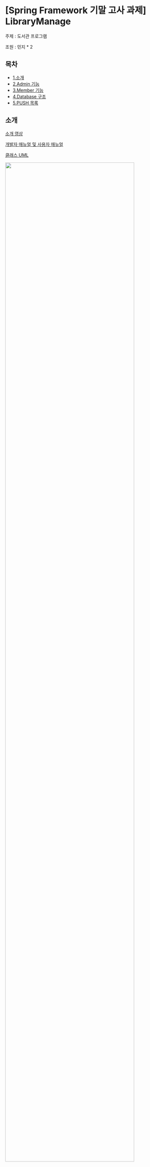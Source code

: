 # [Spring Framework 기말 고사 과제] LibraryManage

주제 : 도서관 프로그램

조원 : 민지 * 2

## 목차
   * [1.소개](#소개)
   * [2.Admin 기능](#Admin-기능)
   * [3.Member 기능](#Member-기능)
   * [4.Database 구조](#Database-구조)
   * [5.PUSH 목록](#PUSH-목록)

## 소개

[소개 영상](https://youtu.be/_joRphN1b_w)

[개발자 매뉴얼 및 사용자 매뉴얼](./src/main/resources/static/pdf)

[클래스 UML](./src/main/resources/static/uml/libraryDEV_ClassDiagram_UML.png)

<img src="https://github.com/jee00609/LibraryManage/blob/master/src/main/resources/static/uml/libraryDEV_ClassDiagram_UML.png" width="90%"></img>

## Admin 기능

    * **도서**
      * 도서 추가 - 구현 완료
      * 도서 삭제 - 구현 완료
      * 도서 수정 - 구현 완료
      * 연체 도서 - 구현 완료
      
    * **공지 사항**
      * 공지 사항 추가 - 구현 완료
      * 공지 사항 삭제 - 구현 완료
      
    * 추천 도서
      * 추천 도서 추가 - 구현 완료
      * 추천 도서 삭제 - 구현 완료
      
    * **게시물 비공개 설정**
      * 게시글 테이블 생성하기 - 구현 완료
      * 댓글 테이블 생성하기 - 구현 완료
      * 게시글 목록 페이지 생성하기 - 구현 완료
      * 게시글 세부 페이지 생성하기 (With 댓글) - 구현 완료
      * 게시글 작성 페이지 생성하기 - 구현 완료
      * 관리자 게시물 비공개 페이지 - 구현 완료
    
    * **회원**
      * 회원 목록 - 구현 완료
      * 회원 블랙리스트 - 구현 완료
      * 회원 신청 도서 목록 조회 - 구현 완료
      * 임시 비밀번호 이메일로 전송 - 구현 완료
   

## Member 기능

    * **회원**
      * 회원가입 - 구현 완료
      * 로그인 - 구현 완료
      * 비밀번호 수정 - 구현 완료
      * 비밀번호 잊어버렸을 시 임시 비밀번호 요청 - 구현 완료
      
    * **도서**
      * 도서 대여 - 구현 완료
      * 도서 반납 - 구현 완료
      * 도서 검색 - 구현 완료
      * 도서 신청 - 구현 완료
      
    * **내 서재**
      * 연체 도서 확인 - 구현 
      * 대여 기간 연장 - 구현 완료
    
    * **신간 도서 조회** - 구현 완료
      
    * **사서 추천 도서 조회**
    
    * **공지사항 조회** - 구현 완료
 

## Database 구조

[현재까지 구현한 Database Table 모음집](./src/main/resources/static/sql/databasesTable.md)

    * 회원 - 완성
    * 도서 - 완성
    * 공지 사항 - 완성
    * 추천 도서 - 완성
    * 대여 도서 - 완성
    * 신청 도서 - 완성
    * 게시판 - 완성
    * 댓글 - 완성

## PUSH 목록

2020-05-31:
  * databasesTable.md - 추천 도서 테이블 sql
  * admin_alarm_good_add, delete.jsp - 추천 도서 목록 출력, 도서 목록 출력
  * AdminGoodController.java - 추천 도서 추가, 삭제
  * GoodDAO.java - 추천 도서 추가, 삭제
  * GoodDTO.java - 추천 도서 DTO
  * GoodService - 추천 도서 추가, 삭제
  * CheckOutDTO.java - 대여 도서 DTO
  * AdminController.java - 주석 처리
  * MemberDAO.java - 모든/블랙리스트 회원 조회 기능
  * MemberDTO.java - Getter/Setter 추가
  * admin_member_show.jsp - 회원 목록 조회, 블랙리스트 회원 조회 페이지로 가는 링크 수정
  * AdminMemberController.java - 회원 조회, 블랙리스트 회원 조회 페이지 매핑
  * admin_index.jsp - 이미지 이름 살짝 수정
  	* alarm_freeBoard -> alarm_free_board
  	* member_blackList -> member_black_show
  * admin_member_black_show.jsp - 블랙리스트 회원 조회 페이지
  * admin_member_reset.jsp - 블랙리스트 회원 조회 페이지로 가는 링크 수정
  * admin_index.jsp - 블랙리스트 회원 조회 페이지로 가는 링크 수정 및 썸네일 이미지 이름 수정

2021-05-31:

   * 관리자 페이지
      * 각 기능 설명 세팅 완료  

   * 희망 도서
      * src/main/java/com/libraryManage/Controller/AdminController.java - 경로 추가
      * src/main/webapp/WEB-INF/VIEWS/admin_index.jsp - 경로 추가
      * src/main/webapp/WEB-INF/VIEWS/admin_member_black_show.jsp - 경로 추가
      * src/main/webapp/WEB-INF/VIEWS/admin_member_hope.jsp - 희망 도서 페이지 생성
      * src/main/webapp/WEB-INF/VIEWS/admin_member_reset.jsp - 초기화 페이지 삭제
      * src/main/webapp/WEB-INF/VIEWS/admin_member_show.jsp - 경로 추가

   * 연체 도서
      * src/main/webapp/WEB-INF/VIEWS/admin_book_overdue.jsp - 연체 도서 페이지 생성
      * src/main/webapp/WEB-INF/VIEWS/admin_book_add.jsp - 경로 추가
      * src/main/webapp/WEB-INF/VIEWS/admin_book_delete.jsp - 경로 추가
      * src/main/webapp/WEB-INF/VIEWS/admin_book_update.jsp - 경로 추가
      * src/main/webapp/WEB-INF/VIEWS/admin_index.jsp -경로 추가
      * src/main/java/com/libraryManage/Controller/AdminController.java - 경로 추가 

   * 도서 상세 페이지
      * src/main/resources/static/assets/img/1.jpg - 테스트 이미지
      * src/main/resources/static/assets/img/2.jpg - 테스트 이미지
      * src/main/webapp/WEB-INF/VIEWS/book_detail.jsp - 도서상세 페이지
      * src/main/java/com/libraryManage/Controller/MainController.java - 경로 추가

   * 회원 블랙리스트 랭크 관리
      * src/main/webapp/WEB-INF/VIEWS/admin_member_black_show.jsp - 계정 랭크 수정 기능 추가  
      
   * 도서 추가 페이지 기능 추가
      * src/main/webapp/WEB-INF/VIEWS/admin_book_add.jsp
      * src/main/webapp/WEB-INF/VIEWS/admin_book_update.jsp
      * src/main/java/com/libraryManage/Controller/AdminBookController.java
      * src/main/java/com/libraryManage/DAO/BookDAO.java - 현재 Update 가 안됨 고쳐주세요 
      * src/main/java/com/libraryManage/DTO/BookDTO.java

   * 추천 도서 테이블 변경으로 인한 페이지 변경
      * src/main/webapp/WEB-INF/VIEWS/admin_alarm_good_add.jsp
      * src/main/webapp/WEB-INF/VIEWS/admin_alarm_good_delete.jsp
      * **JSP bookDTO 파트 부분 변경 필요!**

2021-05-31:

   * 연체 도서
      * src/main/java/com/libraryManage/DAO/CheckOutDAO.java - 연체 도서 데이터 가져오기
      * src/main/webapp/WEB-INF/VIEWS/admin_book_overdue.jsp - 연체 도서 목록 출력
   
   * 주석 처리
      * src/main/java/com/libraryManage/DTO/BookDTO.java - 빈 줄 삭제
      * src/main/resources/static/sql/databasesTable.md - SQL 문단 처리
      * src/main/java/com/libraryManage/Controller/AdminBookController.java - 어떤 부분인지 주석 추가
      * src/main/java/com/libraryManage/Controller/AdminBoardController.java - 관리자 게시판 부분 
      * src/main/java/com/libraryManage/Controller/AdminController.java - 어떤 부분인지 주석 추가
      * src/main/java/com/libraryManage/Controller/AdminGoodController.java - 어떤 부분인지 주석 추가
      * src/main/java/com/libraryManage/Controller/AdminMemberController.java - 어떤 부분인지 주석 추가
      * src/main/java/com/libraryManage/Controller/AdminNoticeController.java - 어떤 부분인지 주석 추가
   
   * 주소 매핑
      * src/main/java/com/libraryManage/Controller/AdminBookController.java - 주소 매핑
      * src/main/java/com/libraryManage/Controller/AdminController.java - 주소 매핑
      * src/main/java/com/libraryManage/Controller/AdminMemberController.java - 주소 

   * 회원 랭크 수정
      * src/main/webapp/WEB-INF/VIEWS/admin_member_black_show.jsp - 블랙리스트 회원 출력
      * src/main/java/com/libraryManage/Controller/AdminMemberController.java - 블랙리스트 회원 랭크 변경 처리
      * src/main/java/com/libraryManage/Controller/AdminGoodController.java - 블랙리스트 회원 랭크 변경 처리
      * src/main/java/com/libraryManage/Service/MemberService.java - 블랙리스트 회원 랭크 변경 
   
   * BookDTO 파트 변경 때문에 일어난 오류 처리
      * src/main/java/com/libraryManage/Controller/AdminGoodController.java
      * src/main/java/com/libraryManage/DAO/GoodDAO.java
      * src/main/java/com/libraryManage/DTO/GoodDTO.java
      * src/main/webapp/WEB-INF/VIEWS/admin_alarm_good_add.jsp
      * src/main/webapp/WEB-INF/VIEWS/admin_alarm_good_delete.jsp

   * 게시판 공개 설정 여부
     * src/main/java/com/libraryManage/Controller/AdminBoardController.java
     * src/main/java/com/libraryManage/DAO/BoardDAO.java
     * src/main/webapp/WEB-INF/VIEWS/admin_alarm_board_update.jsp - 구현 완료

   * 경로 지정 및 컨트롤러 분배
     * src/main/java/com/libraryManage/Controller/MainController.java
     * src/main/webapp/WEB-INF/VIEWS/index.jsp
     * src/main/java/com/libraryManage/Controller/BookController.java
     * src/main/webapp/WEB-INF/VIEWS/book_unified_search.jsp
     * src/main/webapp/WEB-INF/VIEWS/book_detail.jsp

   * 도서 상세 페이지 이미지 처리 막힘
     * src/main/java/com/libraryManage/Controller/AdminBookController.java
     * src/main/java/com/libraryManage/DAO/BookDAO.java
     * src/main/java/com/libraryManage/DTO/BookDTO.java

   * 공지사항 목록 페이지 및 공지 사항 디테일 간단 구현
      * src/main/java/com/libraryManage/Controller/BoardController.java
      * src/main/resources/static/js/scripts.js
      * src/main/webapp/WEB-INF/VIEWS/board_detail.jsp
      * src/main/webapp/WEB-INF/VIEWS/board_unified_search.jsp
 
2021-06-01:
   * 줄바꿈 문자 살려서 저장하고 출력
      * src/main/java/com/libraryManage/Controller/AdminBookController.java
      * src/main/java/com/libraryManage/Controller/AdminGoodController.java
      * src/main/java/com/libraryManage/Controller/AdminNoticeController.java
      * src/main/webapp/WEB-INF/VIEWS/board_detail.jsp

   * 메인 페이지로 경로 지정
      * src/main/webapp/WEB-INF/VIEWS/admin_book_add.jsp

   * 경로 저장하는 게 너무 길다고 해서 이름만 저장
      * src/main/java/com/libraryManage/Controller/AdminBookController.java

   * 이미지 이름 출력
      * src/main/webapp/WEB-INF/VIEWS/book_detail.jsp

   * 자유 게시판 경로 세팅 및 목록 창과 세부창 구현
      * src/main/webapp/WEB-INF/VIEWS/board_detail.jsp
      * src/main/webapp/WEB-INF/VIEWS/board_unified_search.jsp
      * src/main/webapp/WEB-INF/VIEWS/index.jsp 

   * 도서 대여 기능
      * src/main/java/com/libraryManage/Controller/BookController.java
      * src/main/java/com/libraryManage/Controller/MemberController.java
      * src/main/java/com/libraryManage/DAO/CheckOutDAO.java
      * src/main/java/com/libraryManage/Service/BookService.java
      * src/main/webapp/WEB-INF/VIEWS/book_detail.jsp
      * src/main/java/com/libraryManage/Exception/NotLoginException.java

   * 도서관 소개 페이지
      * src/main/webapp/WEB-INF/VIEWS/library_introduce.jsp - 도서관 소개 페이지
      * src/main/webapp/WEB-INF/VIEWS/book_detail.jsp - 도서관 소개 페이지 생성하면서 소개 문구 미세 변경
      * src/main/java/com/libraryManage/Controller/MainController.java - 경로 설정
      * src/main/webapp/WEB-INF/VIEWS/index.jsp - 디자인 변경

2021-06-02:

   * 희망 도서 페이지
      * src/main/webapp/WEB-INF/VIEWS/member_hope.jsp - 희망 도서 페이지 생성
      * src/main/webapp/WEB-INF/VIEWS/index.jsp - 경로 추가
      * src/main/webapp/WEB-INF/VIEWS/member_index.jsp - 조금의 코드 디자인 변경
      * src/main/java/com/libraryManage/Controller/MemberController.java  - 경로 세팅

   * 공지사항 페이지
      * src/main/webapp/WEB-INF/VIEWS/notice_unified_search.jsp - 공지사항 목차 페이지 생성
      * src/main/java/com/libraryManage/Controller/NoticeController.java - 콘트롤러 작성 및 경로 세팅
      * src/main/webapp/WEB-INF/VIEWS/index.jsp - 경로 지정
      * src/main/webapp/WEB-INF/VIEWS/member_index.jsp - 경로 지정

   * 공지사항 상세 페이지 및 자유 게시판 상세 페이지
      * src/main/webapp/WEB-INF/VIEWS/board_detail.jsp - 자유게시판 상세 페이지 네비게이션 디자인 변경
      * src/main/webapp/WEB-INF/VIEWS/notice_detail.jsp - 공지 사항 상세 페이지 생성

   * 게시판 글쓰기 페이지
      * src/main/webapp/WEB-INF/VIEWS/board_write.jsp - 게시판 글쓰기 페이지
      * src/main/webapp/WEB-INF/VIEWS/board_detail.jsp - 경로 지정
      * src/main/java/com/libraryManage/Controller/BoardController.java - 경로 세팅
      * src/main/webapp/WEB-INF/VIEWS/member_hope.jsp - 경로 지정
      * src/main/resources/static/js/scripts.js  - 글자 제한 제대로 안됨(기능은 추가)

   * 댓글 작성 기능 구현
      * src/main/java/com/libraryManage/Controller/AdminBookController.java
      * src/main/java/com/libraryManage/Controller/BoardController.java
      * src/main/java/com/libraryManage/DAO/BookDAO.java
      * src/main/java/com/libraryManage/DTO/BookDTO.java
      * src/main/java/com/libraryManage/Service/BoardService.java
      * src/main/webapp/WEB-INF/VIEWS/board_detail.jsp
      * src/main/java/com/libraryManage/DAO/CommentDAO.java
      * src/main/java/com/libraryManage/DTO/CommentDTO.java

   * 도서 신청 기능 구현 및 관리자 측 신청 도서 조회
      * src/main/java/com/libraryManage/DTO/HopeDTO.java
      * src/main/java/com/libraryManage/Controller/AdminMemberController.java
      * src/main/java/com/libraryManage/Controller/MemberController.java
      * src/main/java/com/libraryManage/DAO/HopeDAO.java
      * src/main/webapp/WEB-INF/VIEWS/admin_member_hope.jsp
      * src/main/webapp/WEB-INF/VIEWS/member_hope.jsp

   * 마이 페이지 생성
      * src/main/java/com/libraryManage/Controller/MemberController.java - 경로 세팅
      * src/main/webapp/WEB-INF/VIEWS/index.jsp - 변수 변경
      * src/main/webapp/WEB-INF/VIEWS/member_index.jsp - 경로 지정
      * src/main/webapp/WEB-INF/VIEWS/member_my_page.jsp - 마이 페이지 생성

   * 비밀번호 잊어버렸을 시 이메일을 입력했을 때, 해당하는 계정이 있다면 이메일로 임시 비밀번호 문자열을 생성해 전송
      * pom.xml - 의존성 추가
      * src/main/java/com/libraryManage/DAO/MemberDAO.java - 비밀번호 변경 쿼리문 추가
      * src/main/java/com/libraryManage/Service/MemberService.java - 이메일 보내는 기능 

2021-06-03:
   * 도서 반납 및 연장 기능 구현 완료
      * src/main/java/com/libraryManage/Controller/BooKController.java
      * src/main/java/com/libraryManage/Controller/MemberController.java
      * src/main/java/com/libraryManage/DAO/BookDAO.java
      * src/main/java/com/libraryManage/DAO/CheckOutDAO.java
      * src/main/java/com/libraryManage/DTO/CheckOutDTO.java
      * src/main/webapp/WEB-INF/VIEWS/member_my_page.jsp

   * 비밀 번호 변경 페이지 구현
      * src/main/webapp/WEB-INF/VIEWS/member_change_password.jsp - 비밀 번호 변경 페이지 생성
      * src/main/webapp/WEB-INF/VIEWS/member_forgotPwd.jsp - 잘못된 경로 고침
      * src/main/webapp/WEB-INF/VIEWS/member_login.jsp - 필요없는 버튼 삭제
      * src/main/webapp/WEB-INF/VIEWS/member_my_page.jsp - 잘못된 경로 고침

   * 비밀번호 변경 기능 완성 및 로그인 시 오류 처리
      * src/main/webapp/WEB-INF/VIEWS/member_change_password.jsp
      * src/main/java/com/libraryManage/Controller/MemberController.java

   * 세션 로그인에 따른 메인 네비게이션 바 기능 처리
      * src/main/webapp/WEB-INF/VIEWS/board_detail.jsp
      * src/main/webapp/WEB-INF/VIEWS/board_unified_search.jsp
      * src/main/webapp/WEB-INF/VIEWS/board_write.jsp
      * src/main/webapp/WEB-INF/VIEWS/book_detail.jsp
      * src/main/webapp/WEB-INF/VIEWS/book_unified_search.jsp
      * src/main/webapp/WEB-INF/VIEWS/index.jsp
      * src/main/webapp/WEB-INF/VIEWS/library_introduce.jsp
      * src/main/webapp/WEB-INF/VIEWS/member_hope.jsp
      * src/main/webapp/WEB-INF/VIEWS/notice_detail.jsp
      * src/main/webapp/WEB-INF/VIEWS/notice_unified_search.jsp 

   * 세션 로그인에 따른 서브 네비게이션 바 기능 처리
      * src/main/webapp/WEB-INF/VIEWS/board_detail.jsp
      * src/main/webapp/WEB-INF/VIEWS/board_unified_search.jsp
      * src/main/webapp/WEB-INF/VIEWS/board_write.jsp
      * src/main/webapp/WEB-INF/VIEWS/book_detail.jsp
      * src/main/webapp/WEB-INF/VIEWS/book_unified_search.jsp
      * src/main/webapp/WEB-INF/VIEWS/index.jsp
      * src/main/webapp/WEB-INF/VIEWS/member_hope.jsp
      * src/main/webapp/WEB-INF/VIEWS/notice_detail.jsp
      * src/main/webapp/WEB-INF/VIEWS/notice_unified_search.jsp

   * 인덱스 페이지에 공지사항 최신 5개 조회, 신간 도서 5권 조회, 사서 추천 도서 3권 조회 가능, 게시글 최근 3개 조회 가능, 링크도 걸어놨음
      * src/main/java/com/libraryManage/Controller/MainController.java - 주소 매핑 및 각 데이터 개수 출력
      * src/main/java/com/libraryManage/DAO/BoardDAO.java - 게시글 최근 3권
      * src/main/java/com/libraryManage/DAO/BookDAO.java - 신간 도서 5권
      * src/main/java/com/libraryManage/DAO/GoodDAO.java - 사서 추천 도서 3권 (도서 측에서 ISBN 으로 이미지도 가져옴)
      * src/main/java/com/libraryManage/DAO/NoticeDAO.java - 공지사항 최신 5개

   * 사서 추천 도서 목록 페이지 구현
      * src/main/webapp/bookImageStorage/800x0_2.jpg - 도서 추가하면서 넣어진 이미지
      * src/main/webapp/WEB-INF/VIEWS/good_unified_search.jsp - 추천 도서 목록 페이지
      * src/main/java/com/libraryManage/Controller/GoodController.java - 경로 세팅
      * src/main/webapp/WEB-INF/VIEWS/index.jsp - 경로 지정 및 추천 도서 목록 섹션 사이즈 변경
      * src/main/java/com/libraryManage/Controller/MainController.java - 경로 세팅
      * src/main/webapp/WEB-INF/VIEWS/member_index.jsp

   * 사서 추천 도서 상세 페이지 구현
      * src/main/webapp/WEB-INF/VIEWS/good_detail.jsp - 추천 도서 상세 페이지 작성
      * src/main/java/com/libraryManage/Controller/GoodController.java - 경로 세팅
      * src/main/java/com/libraryManage/DAO/GoodDAO.java - 추천 도서 상세 페이지에 이미지까지 따오도록 조정하는 함수 구현

2020-06-05 :

   * 인기 도서 섹션 추가
      * src/main/webapp/WEB-INF/VIEWS/hit_book_unified_search.jsp - 인기 도서(대여 5번 이상) 인 도서 목록만 가져오는 페이지 생성
      * src/main/java/com/libraryManage/Controller/BookController.java - 경로 세팅
      * src/main/java/com/libraryManage/DAO/BookDAO.java - SQL 작성
      * src/main/webapp/WEB-INF/VIEWS/index.jsp - 인기 도서 섹션 구현
      * src/main/java/com/libraryManage/Controller/MainController.java - 경로 세팅

   * 상세 페이지 밑단 관련 장르 도서 출력
      * src/main/webapp/bookImageStorage/800x3.jpg - 테스팅 이미지
      * src/main/webapp/WEB-INF/VIEWS/book_detail.jsp - 상세 페이지 밑단 관련 장르 도서 출력 구현
      * src/main/webapp/WEB-INF/VIEWS/book_unified_search.jsp - URL 경로 변수 추가
      * src/main/java/com/libraryManage/Controller/BookController.java - 경로 세팅
      * src/main/java/com/libraryManage/DAO/BookDAO.java - SQL 작성
      * src/main/webapp/WEB-INF/VIEWS/index.jsp - URL 경로 변수 추가

   * 상세 페이지 밑단 관련 업데이트 (현재 설명하는 도서를 제외한 관련 장르 도서 소개 및 5번 이상 빌린 도서일 경우 히트 태그 추가)
      * src/main/webapp/WEB-INF/VIEWS/book_detail.jsp
      * src/main/java/com/libraryManage/Controller/BookController.java
      * src/main/java/com/libraryManage/DAO/BookDAO.java
      * src/main/webapp/WEB-INF/VIEWS/hit_book_unified_search.jsp
      * src/main/webapp/WEB-INF/VIEWS/member_index.jsp 

   * 신간 도서 페이지 생성
      * src/main/webapp/WEB-INF/VIEWS/new_book_unified_search.jsp - 신간 도서 
      * src/main/java/com/libraryManage/Controller/BookController.java
      * src/main/java/com/libraryManage/DAO/BookDAO.java
      * src/main/java/com/libraryManage/DTO/BookDTO.java
      * src/main/webapp/WEB-INF/VIEWS/index.jsp
      * src/main/webapp/WEB-INF/VIEWS/member_index.jsp 

   * 마이 페이지 명언 기능 제공
      * src/main/java/com/libraryManage/DAO/PhraseDAO.java
      * src/main/webapp/WEB-INF/VIEWS/member_my_page.jsp 

   * 댓글 기능 수정 완료
      * src/main/java/com/libraryManage/Controller/BoardController.java
      * src/main/java/com/libraryManage/DAO/BoardDAO.java
      * src/main/java/com/libraryManage/DAO/CommentDAO.java
      * src/main/java/com/libraryManage/DTO/CommentDTO.java
      * src/main/webapp/WEB-INF/VIEWS/board_detail.jsp

   * 게시글 작성 기능 구현 및 도서 세부 페이지 URL 수정
      * src/main/java/com/libraryManage/DAO/BoardDAO.java
      * src/main/java/com/libraryManage/Controller/BoardController.java
      * src/main/java/com/libraryManage/Controller/BookController.java
      * src/main/java/com/libraryManage/Service/MemberService.java
      * src/main/webapp/WEB-INF/VIEWS/board_write.jsp

   * 게시글 삭제 기능 구현
      * src/main/java/com/libraryManage/Controller/AdminBoardController.java
      * src/main/java/com/libraryManage/Controller/BoardController.java
      * src/main/java/com/libraryManage/DAO/BoardDAO.java
      * src/main/java/com/libraryManage/DAO/CommentDAO.java
      * src/main/java/com/libraryManage/Service/BoardService.java
      * src/main/webapp/WEB-INF/VIEWS/board_detail.jsp

   * 도서 수정 기능 구현
      * src/main/java/com/libraryManage/Controller/AdminBookController.java
      * src/main/webapp/WEB-INF/VIEWS/admin_book_update.jsp

   * 도서 삭제 처리
      * src/main/java/com/libraryManage/Controller/AdminBookController.java
      * src/main/java/com/libraryManage/DAO/CheckOutDAO.java
   
   * 인기 도서 게시판은 인기도가 보이도록 제공 및 도서 추가하면서 생긴 이미지 삽입
      * src/main/webapp/WEB-INF/VIEWS/hit_book_unified_search.jsp
      
   * 마이페이지 도서관 소개 문구 변경
      * src/main/webapp/WEB-INF/VIEWS/member_my_page.jsp

   * 게시글 공개인 것만 보이게 설정
      * src/main/java/com/libraryManage/Controller/BoardController.java
      * src/main/java/com/libraryManage/DAO/BoardDAO.java
      * src/main/java/com/libraryManage/DAO/BoardDAO.java
